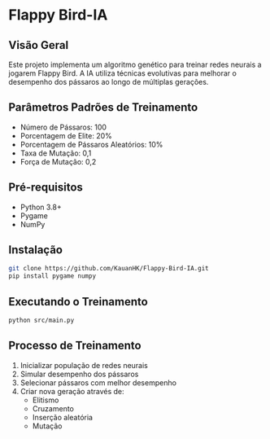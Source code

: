 # Flappy Bird-IA

## Visão Geral
Este projeto implementa um algoritmo genético para treinar redes neurais a jogarem Flappy Bird. 
A IA utiliza técnicas evolutivas para melhorar o desempenho dos pássaros ao longo de múltiplas gerações.

## Parâmetros Padrões de Treinamento
- Número de Pássaros: 100
- Porcentagem de Elite: 20%
- Porcentagem de Pássaros Aleatórios: 10%
- Taxa de Mutação: 0,1
- Força de Mutação: 0,2

## Pré-requisitos
- Python 3.8+
- Pygame
- NumPy

## Instalação
```bash
git clone https://github.com/KauanHK/Flappy-Bird-IA.git
pip install pygame numpy
```

## Executando o Treinamento
```bash
python src/main.py
```

## Processo de Treinamento
1. Inicializar população de redes neurais
2. Simular desempenho dos pássaros
3. Selecionar pássaros com melhor desempenho
4. Criar nova geração através de:
   - Elitismo
   - Cruzamento
   - Inserção aleatória
   - Mutação
